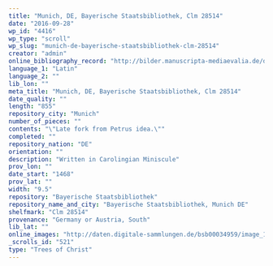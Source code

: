 ```yaml
---
title: "Munich, DE, Bayerische Staatsbibliothek, Clm 28514"
date: "2016-09-28"
wp_id: "4416"
wp_type: "scroll"
wp_slug: "munich-de-bayerische-staatsbibliothek-clm-28514"
creator: "admin"
online_bibliography_record: "http://bilder.manuscripta-mediaevalia.de/download/HSK0239_b092"
language_1: "Latin"
language_2: ""
lib_lon: ""
meta_title: "Munich, DE, Bayerische Staatsbibliothek, Clm 28514"
date_quality: ""
length: "855"
repository_city: "Munich"
number_of_pieces: ""
contents: "\"Late fork from Petrus idea.\""
completed: ""
repository_nation: "DE"
orientation: ""
description: "Written in Carolingian Miniscule"
prov_lon: ""
date_start: "1468"
prov_lat: ""
width: "9.5"
repository: "Bayerische Staatsbibliothek"
repository_name_and_city: "Bayerische Staatsbibliothek, Munich DE"
shelfmark: "Clm 28514"
provenance: "Germany or Austria, South"
lib_lat: ""
online_images: "http://daten.digitale-sammlungen.de/bsb00034959/image_1"
_scrolls_id: "521"
type: "Trees of Christ"
---
```



